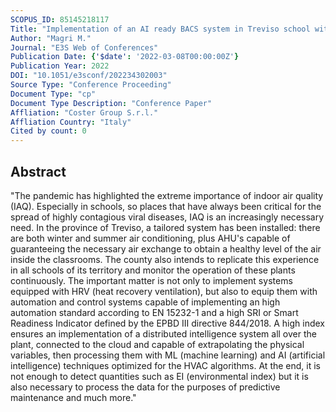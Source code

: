 ```yaml
---
SCOPUS_ID: 85145218117
Title: "Implementation of an AI ready BACS system in Treviso school with DCV (Demand Control Ventilation)"
Author: "Magri M."
Journal: "E3S Web of Conferences"
Publication Date: {'$date': '2022-03-08T00:00:00Z'}
Publication Year: 2022
DOI: "10.1051/e3sconf/202234302003"
Source Type: "Conference Proceeding"
Document Type: "cp"
Document Type Description: "Conference Paper"
Affliation: "Coster Group S.r.l."
Affliation Country: "Italy"
Cited by count: 0
---
```


## Abstract
"The pandemic has highlighted the extreme importance of indoor air quality (IAQ). Especially in schools, so places that have always been critical for the spread of highly contagious viral diseases, IAQ is an increasingly necessary need. In the province of Treviso, a tailored system has been installed: there are both winter and summer air conditioning, plus AHU's capable of guaranteeing the necessary air exchange to obtain a healthy level of the air inside the classrooms. The county also intends to replicate this experience in all schools of its territory and monitor the operation of these plants continuously. The important matter is not only to implement systems equipped with HRV (heat recovery ventilation), but also to equip them with automation and control systems capable of implementing an high automation standard according to EN 15232-1 and a high SRI or Smart Readiness Indicator defined by the EPBD III directive 844/2018. A high index ensures an implementation of a distributed intelligence system all over the plant, connected to the cloud and capable of extrapolating the physical variables, then processing them with ML (machine learning) and AI (artificial intelligence) techniques optimized for the HVAC algorithms. At the end, it is not enough to detect quantities such as EI (environmental index) but it is also necessary to process the data for the purposes of predictive maintenance and much more."
